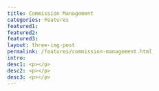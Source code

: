 ```yaml
---
title: Commission Management
categories: Features
featured1:
featured2:
featured3:
layout: three-img-post
permalink: /features/commission-management.html
intro:
desc1: <p></p>
desc2: <p></p>
desc3: <p></p>
---
```

